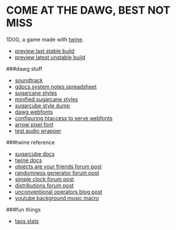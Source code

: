 COME AT THE DAWG, BEST NOT MISS
==========

1D0G, a game made with <a href="http://twinery.org/">twine</a>. 

- <a href="http://htmlpreview.github.io/?https://github.com/shuuki/1dog-twine/blob/master/v2/index.html">preview last stable build</a>
- <a href="http://htmlpreview.github.io/?https://github.com/shuuki/1dog-twine/blob/master/v3/index.html">preview latest unstable build</a>

###dawg stuff
- <a href="http://www.youtube.com/playlist?list=PLW7aGUgODBVZdqTs-HTPTtqvCLL80PL7t">soundtrack</a>
- <a href="https://docs.google.com/spreadsheets/d/1C0iNMtiu_K4ef8i1-59mJp2KN7WlEbf_LwtkkoEMim8">gdocs system notes spreadsheet</a>
- <a href="http://codepen.io/somethingformed/pen/xbxNmx">sugarcane styles</a>
- <a href="http://codepen.io/somethingformed/pen/XJXYMM">minified sugarcane styles</a>
- <a href="http://codepen.io/somethingformed/pen/myeLpL">sugarcube style dump</a>
- <a href="http://www.oxru.in/remote/dawg-webfonts/styles.css">dawg webfonts</a>
 - <a href="http://davidwalsh.name/cdn-fonts">configuring htaccess to serve webfonts</a>
 - <a href="http://www.dafont.com/pixarrows.font">arrow pixel font</a> 
- <a href="http://codepen.io/somethingformed/pen/JoYPZw">test audio wrapper</a>

###twine reference
- <a href="http://www.motoslave.net/sugarcube/docs/">sugarcube docs</a>
- <a href="http://twinery.org/wiki/start">twine docs</a>
 - <a href="http://twinery.org/forum/index.php/topic,1516.0.html">objects are your friends forum post</a>
 - <a href="http://twinery.org/forum/index.php/topic,1970.msg5380.html#msg5380">randomness generator forum post</a>
 - <a href="http://twinery.org/forum/index.php/topic,1861.msg4939.html#msg4939">simple clock forum post</a>
 - <a href="http://twinery.org/forum/index.php/topic,2063.0.html">distributions forum post</a>
- <a href="http://www.glorioustrainwrecks.com/node/5081">unconventional operators blog post</a>
- <a href="http://www.glorioustrainwrecks.com/node/5475">youtube background music macro</a>

###fun things
- <a href="http://alltowndata.com/living-in/Taos-New-Mexico">taos stats</a>
